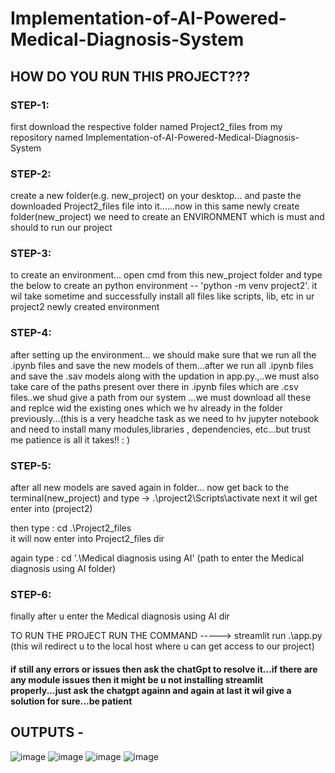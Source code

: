 # Implementation-of-AI-Powered-Medical-Diagnosis-System
## HOW DO YOU RUN THIS PROJECT???
### STEP-1:
first download the respective folder named Project2_files from my repository named Implementation-of-AI-Powered-Medical-Diagnosis-System
### STEP-2:
create a new folder(e.g. new_project) on your desktop... and paste the downloaded Project2_files file into it......now in this same newly create folder(new_project) we need to create an ENVIRONMENT which is must and should to run our project
### STEP-3:
to create an environment... open cmd from this new_project folder and type the below to create an python environment -- 'python -m venv project2'.
it wil take sometime and successfully install all files like scripts, lib, etc in ur project2 newly created environment
### STEP-4:
after setting up the environment... we should make sure that we run all the .ipynb files and save the new models of them...after we run all .ipynb files and save the .sav models along with the updation in app.py.,..we must also take care of the paths present over there in .ipynb files which are .csv files..we shud give a path from our system ...we must download all these and replce wid the existing ones which we hv already in the folder previously...(this is a very headche task as we need to hv jupyter notebook and need to install many modules,libraries , dependencies, etc...but trust me patience is all it takes!! : )
### STEP-5:
after all new models are saved again in folder... now get back to the terminal(new_project)
and
type -> .\project2\Scripts\activate 
next it wil get enter into (project2)

then type : cd .\Project2_files\
it will now enter into Project2_files dir

again type : cd '.\Medical diagnosis using AI\' (path to enter the Medical diagnosis using AI folder)
### STEP-6:
finally after u enter the Medical diagnosis using AI dir

TO RUN THE PROJECT RUN THE COMMAND -----> streamlit run .\app.py (this wil redirect u to the local host where u can get access to our project)
#### if still any errors or issues then ask the chatGpt to resolve it...if there are any module issues then it might be u not installing streamlit properly...just ask the chatgpt againn and again at last it wil give a solution for sure...be patient

## OUTPUTS -
![image](https://github.com/user-attachments/assets/9a194317-235d-4dc5-a15a-d546e62f5607)
![image](https://github.com/user-attachments/assets/d452db56-d600-412f-808f-086182a214d0)
![image](https://github.com/user-attachments/assets/33977f9d-7980-4e28-85dc-bb341f62b441)
![image](https://github.com/user-attachments/assets/52162593-f5ce-481f-b77e-72a56529a364)


